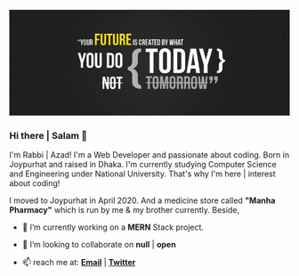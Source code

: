 ![hard-work-paysoff](./Hard-work-pays-off.jpg)

### Hi there | Salam 👋

I'm Rabbi | Azad! I'm a Web Developer and passionate about coding. Born in Joypurhat and raised in Dhaka. I'm currently studying Computer Science and Engineering under National University. That's why I'm here | interest about coding!

I moved to Joypurhat in April 2020. And a medicine store called **"Manha Pharmacy"** which is run by me & my brother currently. Beside,

- 🔭 I’m currently working on a **MERN** Stack project.

- 👯 I’m looking to collaborate on **null** | **open**

  <!--🤔 I’m looking for help with **null** | **remote-job** -->

- 📫 reach me at: [**Email**](golamrabbiazad@gmail.com) | [**Twitter**](@golamrabbiazad)


